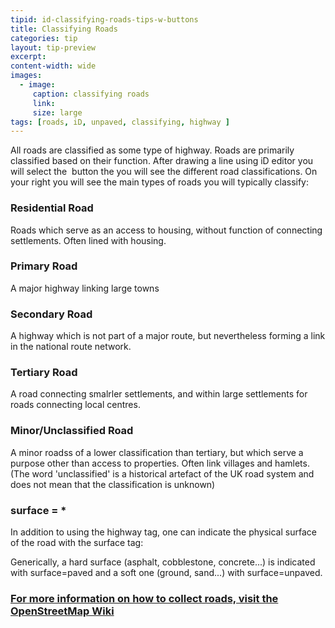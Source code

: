 ```yaml
---
tipid: id-classifying-roads-tips-w-buttons
title: Classifying Roads
categories: tip
layout: tip-preview
excerpt:
content-width: wide
images:
  - image:
     caption: classifying roads
     link: 
     size: large
tags: [roads, iD, unpaved, classifying, highway ]
---
```


All roads are classified as some type of highway. Roads are primarily classified based on their function. After drawing a line using iD editor you will select the <img href="https://cloud.githubusercontent.com/assets/2665840/17753387/a0454342-649d-11e6-939b-f7c778cf7660.PNG"> button the you will see the different road classifications. On your right you will see the main types of roads you will typically classify:

<h3> Residential Road </h3>

Roads which serve as an access to housing, without function of connecting settlements. Often lined with housing.

<h3> Primary Road </h3>

A major highway linking large towns

<h3> Secondary Road </h3>

A highway which is not part of a major route, but nevertheless forming a link in the national route network.

<h3> Tertiary Road </h3>

A road connecting smalrler settlements, and within large settlements for roads connecting local centres.

<h3> Minor/Unclassified Road </h3>

A minor roadss of a lower classification than tertiary, but which serve a purpose other than access to properties. Often link villages and hamlets. (The word 'unclassified' is a historical artefact of the UK road system and does not mean that the classification is unknown)

<h3> surface = * </h3>

In addition to using the highway tag, one can indicate the physical surface of the road with the surface tag:

Generically, a hard surface (asphalt, cobblestone, concrete...) is indicated with surface=paved and a soft one (ground, sand...) with surface=unpaved.

<a href="https://wiki.openstreetmap.org/wiki/Key:highway#Roads"><h3> For more information on how to collect roads, visit the OpenStreetMap Wiki</h3></a>

